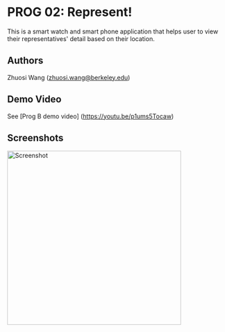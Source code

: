 # PROG 02: Represent!

This is a smart watch and smart phone application that helps user to view their representatives' detail based on their location.

## Authors

Zhuosi Wang ([zhuosi.wang@berkeley.edu](mailto:zhuosi.wang@berkeley.edu))

## Demo Video

See [Prog B demo video] (https://youtu.be/p1ums5Tocaw)

## Screenshots

<img src="screenshots/main.png" height="400" alt="Screenshot"/>
<!---->
<!--## Acknowledgments-->
<!---->
<!--* Hat tip to anyone who's code was used-->
<!--* Any other support-->

